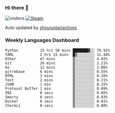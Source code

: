 ### Hi there 👋

![visitors](https://visitor-badge.glitch.me/badge?page_id=zhourunlai)
[![Steam](https://img.shields.io/badge/dynamic/json?label=Steam&query=%24.data.totalSubs&url=https%3A%2F%2Fapi.spencerwoo.com%2Fsubstats%2F%3Fsource%3DsteamGames%26queryKey%3D76561198285156854&suffix=%20Games&logo=steam&labelColor=134375&color=0b1a37&longCache=true)](http://steamcommunity.com/profiles/76561198285156854)

Auto updated by <a href="https://github.com/zhourunlai/zhourunlai/actions" target="_blank">zhourunlai/actions</a>

### Weekly Languages Dashboard

<!--PART:wakatime-->
```text
Python          15 hrs 50 mins ███████▓░░ 79.92%
YAML            2 hrs 15 mins  █▒░░░░░░░░ 11.44%
Other           47 mins        ▒░░░░░░░░░ 4.02%
Git             26 mins        ▒░░░░░░░░░ 2.21%
Go              12 mins        ▒░░░░░░░░░ 1.06%
gitrebase       6 mins         ▒░░░░░░░░░ 0.55%
HTML            3 mins         ▒░░░░░░░░░ 0.26%
Text            2 mins         ▒░░░░░░░░░ 0.21%
JSON            1 min          ▒░░░░░░░░░ 0.15%
Protocol Buffer 1 min          ▒░░░░░░░░░ 0.09%
INI             0 secs         ▒░░░░░░░░░ 0.05%
Smarty          0 secs         ▒░░░░░░░░░ 0.03%
Docker          0 secs         ▒░░░░░░░░░ 0.01%
Charmci         0 secs         ▒░░░░░░░░░ 0.00%
```
<!--PART:wakatime-->
